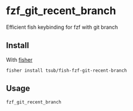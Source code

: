 # fzf_git_recent_branch

Efficient fish keybinding for fzf with git branch

## Install

With [fisher]

```
fisher install tsub/fish-fzf-git-recent-branch
```

## Usage

```fish
fzf_git_recent_branch
```

[fisher]: https://github.com/jorgebucaran/fisher
